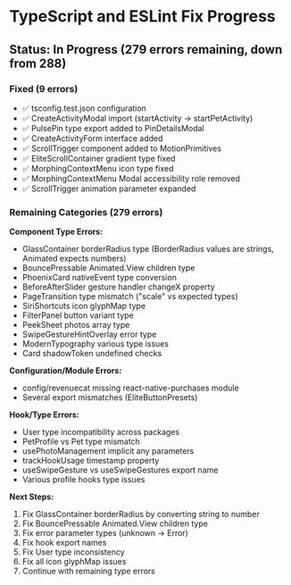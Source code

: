 # TypeScript and ESLint Fix Progress

## Status: In Progress (279 errors remaining, down from 288)

### Fixed (9 errors)
- ✅ tsconfig.test.json configuration 
- ✅ CreateActivityModal import (startActivity → startPetActivity)
- ✅ PulsePin type export added to PinDetailsModal
- ✅ CreateActivityForm interface added
- ✅ ScrollTrigger component added to MotionPrimitives
- ✅ EliteScrollContainer gradient type fixed
- ✅ MorphingContextMenu icon type fixed
- ✅ MorphingContextMenu Modal accessibility role removed
- ✅ ScrollTrigger animation parameter expanded

### Remaining Categories (279 errors)

**Component Type Errors:**
- GlassContainer borderRadius type (BorderRadius values are strings, Animated expects numbers)
- BouncePressable Animated.View children type
- PhoenixCard nativeEvent type conversion
- BeforeAfterSlider gesture handler changeX property
- PageTransition type mismatch ("scale" vs expected types)
- SiriShortcuts icon glyphMap type
- FilterPanel button variant type
- PeekSheet photos array type
- SwipeGestureHintOverlay error type
- ModernTypography various type issues
- Card shadowToken undefined checks

**Configuration/Module Errors:**
- config/revenuecat missing react-native-purchases module
- Several export mismatches (EliteButtonPresets)

**Hook/Type Errors:**
- User type incompatibility across packages
- PetProfile vs Pet type mismatch
- usePhotoManagement implicit any parameters
- trackHookUsage timestamp property
- useSwipeGesture vs useSwipeGestures export name
- Various profile hooks type issues

**Next Steps:**
1. Fix GlassContainer borderRadius by converting string to number
2. Fix BouncePressable Animated.View children type
3. Fix error parameter types (unknown → Error)
4. Fix hook export names
5. Fix User type inconsistency
6. Fix all icon glyphMap issues
7. Continue with remaining type errors

